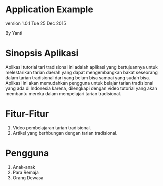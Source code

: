 Application Example
===================

version 1.0.1 Tue 25 Dec 2015

By Yanti 


Sinopsis Aplikasi
=================
Aplikasi tutorial tari tradisional ini adalah aplikasi yang bertujuannya untuk melestarikan tarian daerah 
yang dapat mengembangkan bakat seseorang dalam tarian tradisional dari yang belum bisa sampai yang sudah bisa. 
Aplikasi ini akan memudahkan pengguna untuk belajar tarian tradisional yang ada di Indonesia karena, 
dilengkapi dengan video tutorial yang akan membantu mereka dalam mempelajari tarian tradisional.

Fitur-Fitur
===========
1.	Video pembelajaran tarian tradisional.
2.	Artikel yang berhbungan dengan tarian tradisional.

Pengguna
========
1. Anak-anak
2. Para Remaja
3. Orang Dewasa